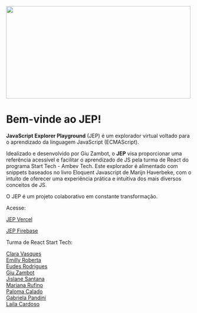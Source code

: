 <img src="https://i.ibb.co/JpTGPMb/JEP-2.png" width="500" height="250">
<h1>Bem-vinde ao JEP!</h1>
<p><strong>JavaScript Explorer Playground</strong> (JEP) é um explorador virtual voltado para o aprendizado da linguagem JavaScript (ECMAScript).</p>
<p>Idealizado e desenvolvido por Giu Zambot, o <strong>JEP</strong> visa proporcionar uma referência acessível e facilitar o aprendizado de JS pela turma de React do programa Start Tech - Ambev Tech. Este explorador é alimentado com snippets baseados no livro Eloquent Javascript de Marijn Haverbeke, com o intuito de oferecer uma experiência prática e intuitiva dos mais diversos conceitos de JS.</p>
<p>O JEP é um projeto colaborativo em constante transformação.</p>
<p>Acesse: </p>

[JEP Vercel](https://jep.vercel.app/)

[JEP Firebase](https://jsexplorer-d8b90.web.app/)

<p>Turma de React Start Tech:</p>

[Clara Vasques](https://github.com/clvasques)<br>
[Emilly Roberta](https://github.com/EmillyRoberta)<br>
[Eudes Rodrigues](https://github.com/eron300)<br>
[Giu Zambot](https://github.com/giuzambot)<br>
[Jislane Santana](https://github.com/Jislanes)<br>
[Mariana Rufino](https://github.com/mari-rufino-g)<br>
[Paloma Calado](https://github.com/palomacalado)<br>
[Gabriela Pandini](https://github.com/gabpandini)<br>
[Laila Cardoso](https://github.com/lailacardoso)<br>
